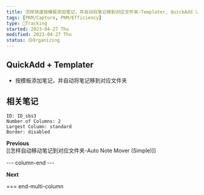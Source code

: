 ```yaml
---
title: 怎样快速按模板添加笔记，并自动将笔记移到对应文件夹-Templater, QuickAdd（Advanced）
tags: [PKM/Capture, PKM/Efficiency]
type: 💪Tracking
started: 2023-04-27 Thu
modified: 2023-04-27 Thu
status: 🟡Organizing
---
```

## QuickAdd + Templater
- 按模板添加笔记，并自动将笔记移到对应文件夹

## 相关笔记

```start-multi-column
ID: ID_sbs3
Number of Columns: 2
Largest Column: standard
Border: disabled 
```

**Previous**  
[[怎样自动移动笔记到对应文件夹-Auto Note Mover (Simple)]]

--- column-end ---

**Next**


=== end-multi-column


